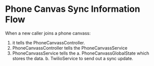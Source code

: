 # Phone Canvas Sync Information Flow

When a new caller joins a phone canvass:

1. it tells the PhoneCanvassController.
2. PhoneCanvassController tells the PhoneCanvassService
3. PhoneCanvassService tells the
   a. PhoneCanvassGlobalState which stores the data.
   b. TwilioService to send out a sync update.

